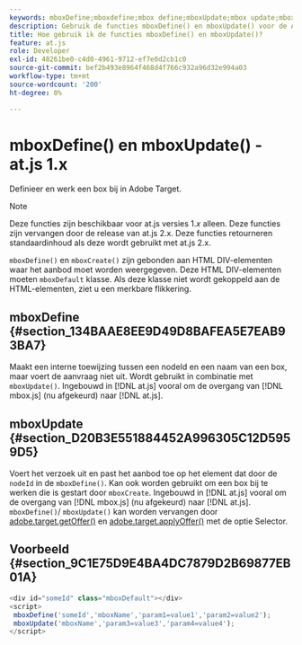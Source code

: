 ```yaml
---
keywords: mboxDefine;mboxdefine;mbox define;mboxUpdate;mbox update;mbox update;at.js;functions;function
description: Gebruik de functies mboxDefine() en mboxUpdate() voor de Adobe [!DNL Target] JavaScript-bibliotheek at.js om een box te definiëren of bij te werken. (om 1.js)
title: Hoe gebruik ik de functies mboxDefine() en mboxUpdate()?
feature: at.js
role: Developer
exl-id: 48261be0-c4d0-4961-9712-ef7e0d2cb1c0
source-git-commit: bef2b493e8964f468d4f766c932a96d32e994a03
workflow-type: tm+mt
source-wordcount: '200'
ht-degree: 0%

---
```


# mboxDefine() en mboxUpdate() - at.js 1.x

Definieer en werk een box bij in Adobe Target.

>[!NOTE]
>
>Deze functies zijn beschikbaar voor at.js versies 1.*x* alleen. Deze functies zijn vervangen door de release van at.js 2.x. Deze functies retourneren standaardinhoud als deze wordt gebruikt met at.js 2.x.

`mboxDefine()` en `mboxCreate()` zijn gebonden aan HTML DIV-elementen waar het aanbod moet worden weergegeven. Deze HTML DIV-elementen moeten `mboxDefault` klasse. Als deze klasse niet wordt gekoppeld aan de HTML-elementen, ziet u een merkbare flikkering.

## mboxDefine {#section_134BAAE8EE9D49D8BAFEA5E7EAB93BA7}

Maakt een interne toewijzing tussen een nodeId en een naam van een box, maar voert de aanvraag niet uit. Wordt gebruikt in combinatie met `mboxUpdate()`. Ingebouwd in [!DNL at.js] vooral om de overgang van [!DNL mbox.js] (nu afgekeurd) naar [!DNL at.js].

## mboxUpdate {#section_D20B3E551884452A996305C12D5959D5}

Voert het verzoek uit en past het aanbod toe op het element dat door de `nodeId` in de `mboxDefine()`. Kan ook worden gebruikt om een box bij te werken die is gestart door `mboxCreate`. Ingebouwd in [!DNL at.js] vooral om de overgang van [!DNL mbox.js] (nu afgekeurd) naar [!DNL at.js]. `mboxDefine()`/ `mboxUpdate()` kan worden vervangen door [adobe.target.getOffer()](/help/c-implementing-target/c-implementing-target-for-client-side-web/adobe-target-getoffer.md) en [adobe.target.applyOffer()](/help/c-implementing-target/c-implementing-target-for-client-side-web/adobe-target-applyoffer.md) met de optie Selector.

## Voorbeeld {#section_9C1E75D9E4BA4DC7879D2B69877EB01A}

```javascript
<div id="someId" class="mboxDefault"></div> 
<script> 
 mboxDefine('someId','mboxName','param1=value1','param2=value2'); 
 mboxUpdate('mboxName','param3=value3','param4=value4'); 
</script>
```
